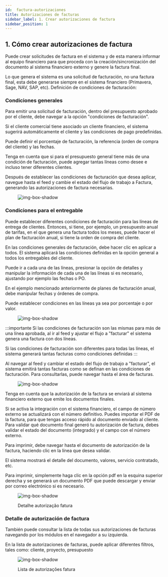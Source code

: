 ```yaml
---
id:  factura-autorizaciones
title: Autorizaciones de facturas
sidebar_label: 1. Crear autorizaciones de factura
sidebar_position: 1
---
```


## 1. Cómo crear autorizaciones de factura

Puede crear solicitudes de factura en el sistema y de esta manera informar al equipo financiero para que proceda con la creación/sincronización del documento al sistema financiero externo y genere la factura final.

Lo que genera el sistema es una solicitud de facturación, no una factura final, esta debe generarse siempre en el sistema financiero (Primavera, Sage, NAV, SAP, etc).
Definición de condiciones de facturación:


### Condiciones generales

Para emitir una solicitud de facturación, dentro del presupuesto aprobado por el cliente, debe navegar a la opción "condiciones de facturación".

Si el cliente comercial tiene asociado un cliente financiero, el sistema sugerirá automáticamente el cliente y las condiciones de pago predefinidas.

Puede definir el porcentaje de facturación, la referencia (orden de compra del cliente) y las fechas.

Tenga en cuenta que si para el presupuesto general tiene más de una condición de facturación, puede agregar tantas líneas como desee e incluso tener diferentes clientes.

Después de establecer las condiciones de facturación que desea aplicar, navegue hasta el feed y cambie el estado del flujo de trabajo a Factura, generando las autorizaciones de factura necesarias.

<figure>

![img-box-shadow](/img/university/bills/bills-lesson1-1.png)
<figcaption></figcaption>
</figure>

### Condiciones para el entregable

Puede establecer diferentes condiciones de facturación para las líneas de entrega de clientes.
Entonces, si tiene, por ejemplo, un presupuesto anual de tarifas, en el que genera una factura todos los meses, puede hacer el plan de facturación anual, si tiene la orden de compra del cliente.

En las condiciones generales de facturación, debe hacer clic en aplicar a todos. El sistema aplicará las condiciones definidas en la opción general a todos los entregables del cliente.

Puede ir a cada una de las líneas, presionar la opción de detalles y manipular la información de cada una de las líneas si es necesario, ajustando por ejemplo las fechas o PO.

En el ejemplo mencionado anteriormente de planes de facturación anual, debe manipular fechas y órdenes de compra.

Puede establecer condiciones en las líneas ya sea por porcentaje o por valor.
<figure>

![img-box-shadow](/img/university/bills/bills-lesson1-2.png)
<figcaption></figcaption>
</figure>


:::importante
Si las condiciones de facturación son las mismas para más de una línea aprobada, al ir al feed y ajustar el flujo a "facturar" el sistema genera una factura con dos líneas.

Si las condiciones de facturación son diferentes para todas las líneas, el sistema generará tantas facturas como condiciones definidas
:::

Al navegar al feed y cambiar el estado del flujo de trabajo a "facturar", el sistema emitirá tantas facturas como se definan en las condiciones de facturación. Para consultarlas, puede navegar hasta el área de facturas.


<figure>

![img-box-shadow](/img/university/bills/bills-lesson1-3.png)
<figcaption></figcaption>
</figure>

Tenga en cuenta que la autorización de la factura se enviará al sistema financiero externo que emite los documentos finales.

Si se activa la integración con el sistema financiero, el campo de número externo se actualizará con el número definitivo. Puedes importar el PDF de la factura, para que tengas acceso rápido al documento enviado al cliente.
Para validar qué documento final generó tu autorización de factura, debes validar el estado del documento (integrado) y el campo con el número externo.

Para imprimir, debe navegar hasta el documento de autorización de la factura, haciendo clic en la línea que desea validar.

El sistema mostrará el detalle del documento, valores, servicio contratado, etc.

Para imprimir, simplemente haga clic en la opción pdf en la esquina superior derecha y se generará un documento PDF que puede descargar y enviar por correo electrónico si es necesario.

<figure>

![img-box-shadow](/img/university/bills/bills-lesson1-4.png)
<figcaption>Detalhe autorização fatura</figcaption>
</figure>

### Detalle de autorización de factura

También puede consultar la lista de todas sus autorizaciones de facturas navegando por los módulos en el navegador a su izquierda.

En la lista de autorizaciones de facturas, puede aplicar diferentes filtros, tales como: cliente, proyecto, presupuesto

<figure>

![img-box-shadow](/img/university/bills/bills-lesson1-5.png)
<figcaption>Lista de autorizações fatura</figcaption>
</figure>

